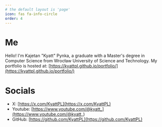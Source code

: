 ```yaml
---
# the default layout is 'page'
icon: fas fa-info-circle
order: 4
---
```


# Me
Hello! I'm Kajetan "Kyatt" Pynka, a graduate with a Master's degree in Computer Science 
from Wrocław University of Science and Technology. My portfolio is hosted at:
[https://kyattpl.github.io/portfolio/](https://kyattpl.github.io/portfolio/)

# Socials
- X: [https://x.com/KyattPL](https://x.com/KyattPL)
- Youtube: [https://www.youtube.com/@kyatt_](https://www.youtube.com/@kyatt_)
- GitHub: [https://github.com/KyattPL](https://github.com/KyattPL)